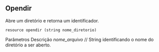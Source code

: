 ## Opendir

Abre um diretório e retorna um identificador.

```
resource opendir (string nome_diretorio)
```

Parâmetros              Descrição
*nome_arquivo*          // String identificando o nome do diretório a ser aberto.